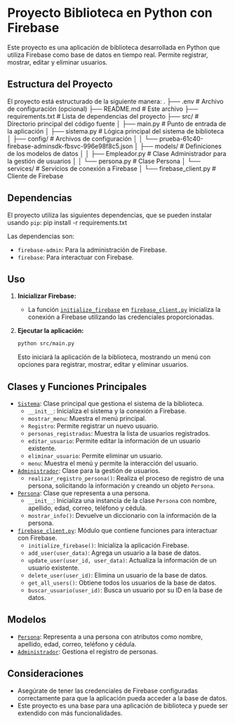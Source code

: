 # Proyecto Biblioteca en Python con Firebase

Este proyecto es una aplicación de biblioteca desarrollada en Python que utiliza Firebase como base de datos en tiempo real. Permite registrar, mostrar, editar y eliminar usuarios.


## Estructura del Proyecto

El proyecto está estructurado de la siguiente manera:
.
├── .env # Archivo de configuración (opcional)
├── README.md # Este archivo
├── requirements.txt # Lista de dependencias del proyecto
├── src/ # Directorio principal del código fuente
│ ├── main.py # Punto de entrada de la aplicación
│ ├── sistema.py # Lógica principal del sistema de biblioteca
│ ├── config/ # Archivos de configuración
│ │ └── prueba-61c40-firebase-adminsdk-fbsvc-996e98f8c5.json
│ ├── models/ # Definiciones de los modelos de datos
│ │ ├── Empleador.py # Clase Administrador para la gestión de usuarios
│ │ └── persona.py # Clase Persona
│ └── services/ # Servicios de conexión a Firebase
│ └── firebase_client.py # Cliente de Firebase


## Dependencias

El proyecto utiliza las siguientes dependencias, que se pueden instalar usando `pip`: pip install -r requirements.txt

Las dependencias son:

-   `firebase-admin`: Para la administración de Firebase.
-   `firebase`: Para interactuar con Firebase.


## Uso

1.  **Inicializar Firebase:**

    *   La función [`initialize_firebase`](src/services/firebase_client.py) en [`firebase_client.py`](src/services/firebase_client.py) inicializa la conexión a Firebase utilizando las credenciales proporcionadas.


2.  **Ejecutar la aplicación:**

    ```bash
    python src/main.py
    ```

    Esto iniciará la aplicación de la biblioteca, mostrando un menú con opciones para registrar, mostrar, editar y eliminar usuarios.


## Clases y Funciones Principales

*   [`Sistema`](src/sistema.py): Clase principal que gestiona el sistema de la biblioteca.
    *   `__init__`: Inicializa el sistema y la conexión a Firebase.
    *   `mostrar_menu`: Muestra el menú principal.
    *   `Registro`: Permite registrar un nuevo usuario.
    *   `personas_registradas`: Muestra la lista de usuarios registrados.
    *   `editar_usuario`: Permite editar la información de un usuario existente.
    *   `eliminar_usuario`: Permite eliminar un usuario.
    *   `menu`:  Muestra el menú y permite la interacción del usuario.
*   [`Administrador`](src/models/Empleador.py): Clase para la gestión de usuarios.
    *   `realizar_registro_persona()`:  Realiza el proceso de registro de una persona, solicitando la información y creando un objeto `Persona`.
*   [`Persona`](src/models/persona.py): Clase que representa a una persona.
    *   `__init__`: Inicializa una instancia de la clase `Persona` con nombre, apellido, edad, correo, teléfono y cédula.
    *   `mostrar_info()`: Devuelve un diccionario con la información de la persona.
*   [`firebase_client.py`](src/services/firebase_client.py): Módulo que contiene funciones para interactuar con Firebase.
    *   `initialize_firebase()`: Inicializa la aplicación Firebase.
    *   `add_user(user_data)`: Agrega un usuario a la base de datos.
    *   `update_user(user_id, user_data)`: Actualiza la información de un usuario existente.
    *   `delete_user(user_id)`: Elimina un usuario de la base de datos.
    *   `get_all_users()`: Obtiene todos los usuarios de la base de datos.
    *   `buscar_usuario(user_id)`: Busca un usuario por su ID en la base de datos.

## Modelos

*   [`Persona`](src/models/persona.py): Representa a una persona con atributos como nombre, apellido, edad, correo, teléfono y cédula.
*   [`Administrador`](src/models/Empleador.py):  Gestiona el registro de personas.

## Consideraciones

*   Asegúrate de tener las credenciales de Firebase configuradas correctamente para que la aplicación pueda acceder a la base de datos.
*   Este proyecto es una base para una aplicación de biblioteca y puede ser extendido con más funcionalidades.
